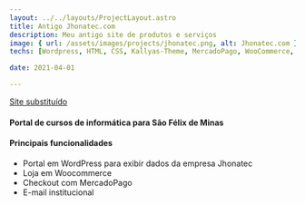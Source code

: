 ```yaml
---
layout: ../../layouts/ProjectLayout.astro
title: Antigo Jhonatec.com
description: Meu antigo site de produtos e serviços
image: { url: /assets/images/projects/jhonatec.png, alt: Jhonatec.com }
techs: [Wordpress, HTML, CSS, Kallyas-Theme, MercadoPago, WooCommerce, Hospedagem, FullStack]

date: 2021-04-01

---
```

[Site substituído](./jhonatec "Jhonatec.com") 

#### Portal de cursos de informática para São Félix de Minas

#### Principais funcionalidades
- Portal em WordPress para exibir dados da empresa Jhonatec
- Loja em Woocommerce
- Checkout com MercadoPago
- E-mail institucional